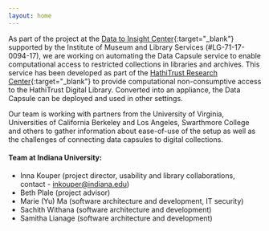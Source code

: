```yaml
---
layout: home
---
```


As part of the project at the [Data to Insight Center](https://pti.iu.edu/centers/d2i/index.html){:target="_blank"} supported by the Institute of Museum and Library Services (#LG-71-17-0094-17), we are working on automating the Data Capsule service to enable computational access to restricted collections in libraries and archives. This service has been developed as part of the [HathiTrust Research Center](https://pti.iu.edu/centers/htrc/index.html){:target="_blank"} to provide computational non-consumptive access to the HathiTrust Digital Library. Converted into an appliance, the Data Capsule can be deployed and used in other settings.

Our team is working with partners from the University of Virginia, Universities of California Berkeley and Los Angeles, Swarthmore College and others to gather information about ease-of-use of the setup as well as the challenges of connecting data capsules to digital collections.

#### **Team at Indiana University:**

- Inna Kouper (project director, usability and library collaborations, contact - [inkouper@indiana.edu](mailto:inkouper@indiana.edu))
- Beth Plale (project advisor)
- Marie (Yu) Ma (software architecture and development, IT security)
- Sachith Withana (software architecture and development)
- Samitha Lianage (software architecture and development)